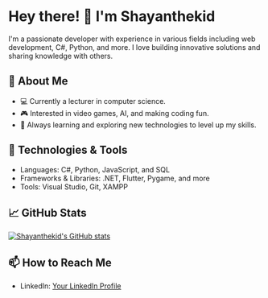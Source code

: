 # Hey there! 👋 I'm Shayanthekid

I'm a passionate developer with experience in various fields including web development, C#, Python, and more. I love building innovative solutions and sharing knowledge with others.

## 🚀 About Me
- 💻 Currently a lecturer in computer science.
- 🎮 Interested in video games, AI, and making coding fun.
- 🌱 Always learning and exploring new technologies to level up my skills.

## 🔧 Technologies & Tools
- Languages: C#, Python, JavaScript, and SQL
- Frameworks & Libraries: .NET, Flutter, Pygame, and more
- Tools: Visual Studio, Git, XAMPP

## 📈 GitHub Stats
[![Shayanthekid's GitHub stats](https://github-readme-stats.vercel.app/api?username=shayanthekid)](https://github.com/anuraghazra/github-readme-stats)

## 📫 How to Reach Me
- LinkedIn: [Your LinkedIn Profile](https://www.linkedin.com/in/sajid-haniff-652911199/)
  
